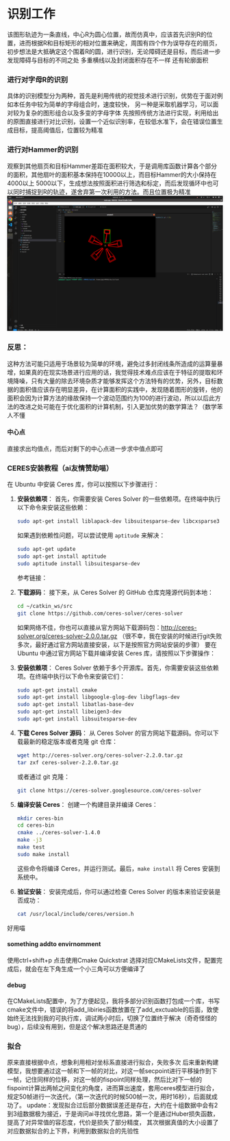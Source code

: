 # 识别工作
   该图形轨迹为一条直线，中心R为圆心位置，故而仿真中，应该首先识别R的位置，进而根据R和目标矩形的相对位置来确定，周围有四个作为误导存在的扇页，初步想法是大抵确定这个围着R的圆，进行识别，无论障碍还是目标，而后进一步发现障碍与目标的不同之处  多重横线以及封闭面积存在不一样  还有轮廓面积
 ### 进行对字母R的识别
 具体的识别模型分为两种，首先是利用传统的视觉技术进行识别，优势在于面对例如本任务中较为简单的字母组合时，速度较快，
     另一种是采取机器学习，可以面对较为复杂的图形组合以及多变的字母字体
    先按照传统方法进行实现，利用给出的原图直接进行对比识别，设置一个近似识别率，在较低水准下，会在错误位置生成目标，提高阈值后，位置较为精准
### 进行对Hammer的识别
  观察到其他扇页和目标Hammer差距在面积较大，于是调用库函数计算各个部分的面积，其他扇叶的面积基本保持在10000以上，而目标Hammer的大小保持在4000以上 5000以下，生成想法按照面积进行筛选和标定，而后发现循环中也可以同时捕捉到R的轨迹，遂舍弃第一次利用的方法。而且位置极为精准  
  ![快乐喵](./task/image/RM3.png)

  ### 反思：
  这种方法可能只适用于场景较为简单的环境，避免过多封闭线条所造成的运算量暴增，如果真的在现实场景进行应用的话，我觉得技术难点应该在于特征的提取和环境降噪，只有大量的除去环境杂质才能够发挥这个方法特有的优势，另外，目标数据的面积值应该存在明显差异，在计算面积的实践中，发现随着图形的旋转，他的面积会因为计算方法的缘故保持一个波动范围约为100的进行波动，所以以后此方法的改进之处可能在于优化面积的计算机制，引入更加优势的数学算法？（数学苯人不懂


#### 中心点
直接求出均值点，而后对剩下的中心点进一步求中值点即可
### CERES安装教程（ai友情赞助喵）
在 Ubuntu 中安装 Ceres 库，你可以按照以下步骤进行：

1. **安装依赖项**：
   首先，你需要安装 Ceres Solver 的一些依赖项。在终端中执行以下命令来安装这些依赖：
   ```bash
   sudo apt-get install liblapack-dev libsuitesparse-dev libcxsparse3 libgflags-dev libgoogle-glog-dev libgtest-dev
   ```
   如果遇到依赖性问题，可以尝试使用 `aptitude` 来解决：
   ```bash
   sudo apt-get update
   sudo apt-get install aptitude
   sudo aptitude install libsuitesparse-dev
   ```
   参考链接：

2. **下载源码**：
   接下来，从 Ceres Solver 的 GitHub 仓库克隆源代码到本地：
   ```bash
   cd ~/catkin_ws/src
   git clone https://github.com/ceres-solver/ceres-solver
   ```
   如果网络不佳，你也可以直接从官方网站下载源码包：http://ceres-solver.org/ceres-solver-2.0.0.tar.gz 
（很不幸，我在安装的时候进行git失败多次，最好通过官方网站直接安装，以下是按照官方网站安装的步骤）
要在 Ubuntu 中通过官方网站下载并编译安装 Ceres 库，请按照以下步骤操作：

1. **安装依赖项**：
   Ceres Solver 依赖于多个开源库。首先，你需要安装这些依赖项。在终端中执行以下命令来安装它们：
   ```bash
   sudo apt-get install cmake
   sudo apt-get install libgoogle-glog-dev libgflags-dev
   sudo apt-get install libatlas-base-dev
   sudo apt-get install libeigen3-dev
   sudo apt-get install libsuitesparse-dev
   ```

2. **下载 Ceres Solver 源码**：
   从 Ceres Solver 的官方网站下载源码。你可以下载最新的稳定版本或者克隆 git 仓库：
   ```bash
   wget http://ceres-solver.org/ceres-solver-2.2.0.tar.gz
   tar zxf ceres-solver-2.2.0.tar.gz
   ```
   或者通过 git 克隆：
   ```bash
   git clone https://ceres-solver.googlesource.com/ceres-solver
   ```

3. **编译安装 Ceres**：
   创建一个构建目录并编译 Ceres：
   ```bash
   mkdir ceres-bin
   cd ceres-bin
   cmake ../ceres-solver-1.4.0
   make -j3
   make test
   sudo make install
   ```
   这些命令将编译 Ceres，并运行测试。最后，`make install` 将 Ceres 安装到系统中。

4. **验证安装**：
   安装完成后，你可以通过检查 Ceres Solver 的版本来验证安装是否成功：
   ```bash
   cat /usr/local/include/ceres/version.h
   ```


好用喵

#### something addto envirnomment 
使用ctrl+shift+p 点击使用Cmake Quickstrat 选择对应CMakeLists文件，配置完成后，就会在左下角生成一个小三角可以方便编译了
#### debug
在CMakeLists配置中，为了方便起见，我将多部分识别函数打包成一个库，书写cmake文件中，错误的将add_libiries函数放置在了add_exctuable的后面，致使始终无法找到我的可执行库，调试两小时后，切换了位置终于解决（奇奇怪怪的bug），后续没有用到，但是这个解决思路还是贯通的
### 拟合
原来直接根据中点，想象利用相对坐标系直接进行拟合，失败多次
后来重新构建模型，我想要通过这一帧和下一帧的对比，对这一帧secpoint进行平移操作到下一帧，记住同样的位移，对这一帧的fispoint同样处理，然后比对下一帧的fispoint计算出两帧之间变化的角度，进而算出速度，套用ceres模型进行拟合，规定50帧进行一次迭代，（第一次迭代的时候500帧一次，用时16秒），后面就成功了。
update：发现拟合过后部分数据误差还是存在，大约在十组数据中会有2到3组数据极为接近，于是询问ai寻找优化思路，第一个是通过Huber损失函数，提高了对异常值的容忍度，代价是损失了部分精度，
其次根据真值的大小设置了对应数据拟合的上下界，利用到数据拟合的先验性


